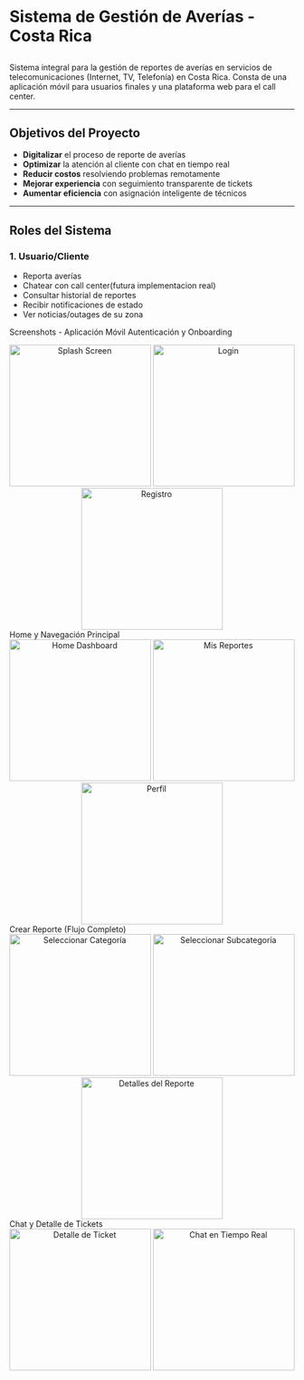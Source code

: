 # Sistema de Gestión de Averías - Costa Rica

## 

Sistema integral para la gestión de reportes de averías en servicios de telecomunicaciones (Internet, TV, Telefonía) en Costa Rica. Consta de una aplicación móvil para usuarios finales y una plataforma web para el call center.

---

## Objetivos del Proyecto

- **Digitalizar** el proceso de reporte de averías
- **Optimizar** la atención al cliente con chat en tiempo real
- **Reducir costos** resolviendo problemas remotamente
- **Mejorar experiencia** con seguimiento transparente de tickets
- **Aumentar eficiencia** con asignación inteligente de técnicos

---

## Roles del Sistema

### 1. **Usuario/Cliente** 

- Reporta averías
- Chatear con call center(futura implementacion real)
- Consultar historial de reportes
- Recibir notificaciones de estado
- Ver noticias/outages de su zona



 Screenshots - Aplicación Móvil
Autenticación y Onboarding
<div align="center">
  <img src="https://github.com/user-attachments/assets/e3eab1d3-2757-4938-90ff-40539806b024" width="250" alt="Splash Screen"/>
  <img src="https://github.com/user-attachments/assets/6953cfe4-9c57-474b-a71e-23dd1489d9eb" width="250" alt="Login"/>
  <img src="https://github.com/user-attachments/assets/8c16-41da-9cd3-33e50ac60dc9" width="250" alt="Registro"/>
</div>
Home y Navegación Principal
<div align="center">
  <img src="https://github.com/user-attachments/assets/7cdf094a-15bb-4773-9439-f4ea8c2e3e8e" width="250" alt="Home Dashboard"/>
  <img src="https://github.com/user-attachments/assets/68d2ca7e-e732-46c9-ae4a-ae87a9769309" width="250" alt="Mis Reportes"/>
  <img src="https://github.com/user-attachments/assets/0afcf527-c56e-4677-a58f-d3c9dc7436ab" width="250" alt="Perfil"/>
</div>
Crear Reporte (Flujo Completo)
<div align="center">
  <img src="https://github.com/user-attachments/assets/39f1b8e9-3056-4370-afd5-edc0c6dbd2a1" width="250" alt="Seleccionar Categoría"/>
  <img src="https://github.com/user-attachments/assets/526a4d9d-b702-4fa8-8cc5-351cb6f5bcc7" width="250" alt="Seleccionar Subcategoría"/>
  <img src="https://github.com/user-attachments/assets/0afcf527-c56e-4677-a58f-d3c9dc7436ab" width="250" alt="Detalles del Reporte"/>
</div>
Chat y Detalle de Tickets
<div align="center">
  <img src="https://github.com/user-attachments/assets/88c5d1e9-f654-4b91-8823-8876ea80881d" width="250" alt="Detalle de Ticket"/>
  <img src="https://github.com/user-attachments/assets/23f311ba-8669-44da-beef-a64e3702cfca" width="250" alt="Chat en Tiempo Real"/>
</div>


